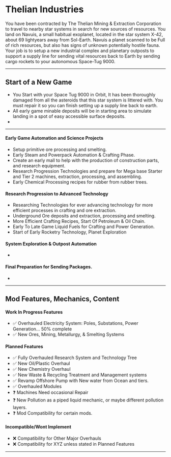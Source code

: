 # Thelian Industries

 You have been contracted by The Thelian Mining & Extraction Corporation to travel to nearby star systems in search for new sources of resources. 
 You land on Navuis, a small habitual exoplanet, located in the star system X-42, about 69 lightyears away from Sol-Earth. Navuis a planet scanned to be Full of rich resources, but also has signs of unknown potentially hostile fauna. 
 Your job is to setup a new industrial complex and planetary outposts to support a supply line for sending vital resources back to Earth by sending cargo rockets to your autonomous Space-Tug 9000.

---
## Start of a New Game
- You Start with your Space Tug 9000 in Orbit, It has been thoroughly damaged from all the asteroids that this star system is littered with. You must repair it so you can finish setting up a supply line back to earth.
- All early game minable deposits will be in starting area to simulate landing in a spot of easy accessible surface deposits.
-  
---
#### Early Game Automation and Science Projects
- Setup primitive ore processing and smelting.
- Early Steam and Powerpack Automation & Crafting Phase. 
- Create an early mall to help with the production of construction parts, and research equipment.
- Research Progression Technologies and prepare for Mega base Starter and Tier 2 machines, extraction, processing, and assembling.
- Early Chemical Processing recipes for rubber from rubber trees.

#### Research Progression to Advanced Technology

- Researching Technologies for ever advancing technology for more efficient processes in crafting and ore extraction. 
- Underground Ore deposits and extraction, processing and smelting.
- More Efficient Crafting Recipes, Start Of Petroleum & Oil Chain.
- Early To Late Game Liquid Fuels for Crafting and Power Generation.
- Start of Early Rocketry Technology, Planet Exploration

#### System Exploration & Outpost Automation

- 

#### Final Preparation for Sending Packages.

- 

---

## **Mod Features, Mechanics, Content**



#### Work In Progress Features

- :white_check_mark: Overhauled Electricity System: Poles, Substations, Power Generation... 50% complete
- :white_check_mark: New Ores, Mining, Metallurgy, & Smelting Systems


#### **Planned Features**

- :white_check_mark: Fully Overhauled Research System and Technology Tree
- :white_check_mark: New Oil/Plastic Overhaul
- :white_check_mark: New Chemistry Overhaul
- :white_check_mark: New Waste & Recycling Treatment and Management systems
- :white_check_mark: Revamp Offshore Pump with New water from Ocean and tiers.
- :white_check_mark: Overhauled Modules
- :question: Machines Need occasional Repair
- :question: New Pollution as a piped liquid mechanic, or maybe different pollution layers. 
- :question: Mod Compatibility for certain mods.

#### **Incompatible/Wont Implement**

- :x: Compatibility for Other Major Overhauls
- :x: Compatibility for XYZ unless stated in Planned Features


---
